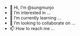 - 👋 Hi, I’m @sungmunjo
- 👀 I’m interested in ...
- 🌱 I’m currently learning ...
- 💞️ I’m looking to collaborate on ...
- 📫 How to reach me ...
<meta charset="UTF-8">
    <meta http-equiv="X-UA-Compatible" content="IE=edge">
    <meta name="viewport" content="width=device-width, initial-scale=1.0">
    <title>Document</title>
    <style>
        .wrap {
            width: 40%;
            margin: 10px auto;
            border: 1px solid #000000;
            position: relative;
        }

        .img {
            width: 100%;
            height:auto;
            vertical-align: middle;
        }

        .text {
            color:white;
            padding: 5px 10px;
            text-align: center;
            position: absolute;
            top: 50%;
            left: 50%;
            transform: translate(-50%, -20%);
        }
    </style>
<!---
sungmunjo/sungmunjo is a ✨ special ✨ repository because its `README.md` (this file) appears on your GitHub profile.
You can click the Preview link to take a look at your changes.
--->

# 안녕하세요. 성문조의 GitHub입니다!
    <div class="wrap">
        <div class="img">
            <img src="backgroundimg.webp">
        </div>
        <div class="text">
            <p> 안녕하세요 반갑습니다!
        </div>
    </div>
    안녕하세요!
